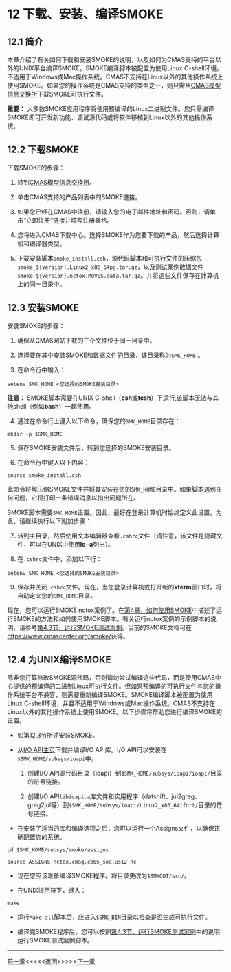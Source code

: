 # 12 下载、安装、编译SMOKE

<a id=12.1></a>

## 12.1 简介

本章介绍了有关如何下载和安装SMOKE的说明，以及如何为CMAS支持的平台以外的UNIX平台编译SMOKE。SMOKE编译脚本被配置为使用Linux C-shell环境，不适用于Windows或Mac操作系统。CMAS不支持在Linux以外的其他操作系统上使用SMOKE。如果您的操作系统是CMAS支持的类型之一，则只需从[CMAS模型信息交换所]( https://www.cmascenter.org/smoke/ )下载SMOKE可执行文件。

**重要：** 大多数SMOKE应用程序将使用预编译的Linux二进制文件。您只需编译SMOKE即可开发新功能、调试源代码或将软件移植到Linux以外的其他操作系统。

<a id=12.2></a>

## 12.2 下载SMOKE

下载SMOKE的步骤：

1. 转到[CMAS模型信息交换所]( https://www.cmascenter.org/smoke/ )。

2. 单击CMAS支持的产品列表中的SMOKE链接。

3. 如果您已经在CMAS中注册，请输入您的电子邮件地址和密码。否则，请单击“立即注册”链接并填写注册表格。

4. 您将进入CMAS下载中心。选择SMOKE作为您要下载的产品，然后选择计算机和编译器类型。

5. 下载安装脚本`smoke_install.csh`，源代码脚本和可执行文件的压缩包`smoke_${version}.Linux2_x86_64pg.tar.gz`，以及测试案例数据文件`smoke_${version}.nctox.MOVES.data.tar.gz`。并将这些文件保存在计算机上的同一目录中。

<a id=12.3></a>

## 12.3 安装SMOKE

安装SMOKE的步骤：

1. 确保从CMAS网站下载的三个文件位于同一目录中。

2. 选择要在其中安装SMOKE和数据文件的目录，该目录称为`SMK_HOME` 。

3. 在命令行中输入：

```
setenv SMK_HOME <您选择的SMOKE安装目录>
```

**注意：** SMOKE脚本需要在UNIX C-shell（**csh**或**tcsh**）下运行,该脚本无法与其他shell（例如**bash**）一起使用。

4. 通过在命令行上键入以下命令，确保您的`SMK_HOME`目录存在：

```
mkdir -p $SMK_HOME
```

5. 保存SMOKE安装文件后，转到您选择的SMOKE安装目录。

6. 在命令行中键入以下内容：

```
source smoke_install.csh
```

此命令将解压缩SMOKE文件并将其安装在您的`SMK_HOME`目录中。如果脚本遇到任何问题，它将打印一条错误消息以指出问题所在。

SMOKE脚本需要`SMK_HOME`设置。因此，最好在登录计算机时始终定义此设置。为此，请继续执行以下附加步骤：

7. 转到主目录，然后使用文本编辑器查看`.cshrc`文件（请注意，该文件是隐藏文件，可以在UNIX中使用**ls -a**列出）。

8. 在`.cshrc`文件中，添加以下行：

```
setenv SMK_HOME <您选择的SMOKE安装目录>
```

9. 保存并关闭`.cshrc`文件。现在，当您登录计算机或打开新的**xterm**窗口时，将自动定义您的`SMK_HOME`目录。

现在，您可以运行SMOKE nctox案例了。在[第4章，如何使用SMOKE](ch04.md)中描述了运行SMOKE的方法和如何使用SMOKE脚本。有关运行nctox案例的示例脚本的说明，请参考[第4.3节，运行SMOKE测试案例](ch04.md#4.3)。当前的SMOKE文档可在<https://www.cmascenter.org/smoke/>获得。

<a id=12.4></a>

## 12.4 为UNIX编译SMOKE

除非您打算修改SMOKE源代码，否则请勿尝试编译这些代码，而是使用CMAS中心提供的预编译的二进制Linux可执行文件。但如果预编译的可执行文件与您的操作系统平台不兼容，则需要重新编译SMOKE。SMOKE编译脚本被配置为使用Linux C-shell环境，并且不适用于Windows或Mac操作系统。CMAS不支持在Linux以外的其他操作系统上使用SMOKE。以下步骤将帮助您进行编译SMOKE的设置。

- 如[第12.3节](#12.3)所述安装SMOKE。

- 从[I/O API主页]( https://www.cmascenter.org/ioapi/ )下载并编译I/O API库。I/O API可以安装在`$SMK_HOME/subsys/ioapi`中。

	1. 创建I/O API源代码目录（ioapi）到`$SMK_HOME/subsys/ioapi/ioapi/`目录的符号链接。

	2. 创建I/O API`libioapi.a`库文件和实用程序（datshift、jul2greg、greg2jul等）到`$SMK_HOME/subsys/ioapi/Linux2_x86_64ifort/`目录的符号链接。

- 在安装了适当的库和编译选项之后，您可以运行一个Assigns文件，以确保正确配置您的系统。

```
cd $SMK_HOME/subsys/smoke/assigns

source ASSIGNS.nctox.cmaq.cb05_soa.us12-nc
```

- 现在您应该准备编译SMOKE程序。将目录更改为`$SMKOOT/src/`。

- 在UNIX提示符下，键入：

```
make
```

- 运行`Make all`脚本后，应进入`$SMK_BIN`目录以检查是否生成可执行文件。

- 编译完SMOKE程序后，您可以按照[第4.3节，运行SMOKE测试案例](ch04.md#4.3)中的说明运行SMOKE测试案例脚本。

------------------------------------------------------------------------

[前一章](ch11.md)<<<<<[返回](README.md)>>>>>[下一章](go01.md)
